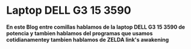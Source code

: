 # Laptop DELL G3 15 3590
**En este Blog entre comillas hablamos de la laptop DELL G3 15 3590 de potencia y tambien hablamos del programas que usamos cotidianamentey tambien hablamos de ZELDA link's awakening**
